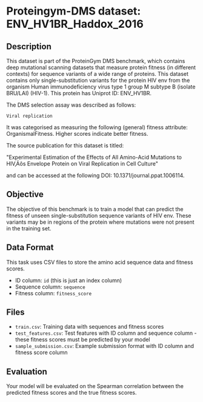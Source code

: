 
# Proteingym-DMS dataset: ENV_HV1BR_Haddox_2016

## Description

This dataset is part of the ProteinGym DMS benchmark, which contains deep mutational scanning datasets that measure
protein fitness (in different contexts) for sequence variants of a wide range of proteins. This dataset contains
only single-substitution variants for the protein HIV env from the organism Human immunodeficiency virus type 1 group M subtype B (isolate BRU/LAI) (HIV-1). This protein has Uniprot ID: ENV_HV1BR. 

The DMS selection assay was described as follows: 

    Viral replication

It was categorised as measuring the following (general) fitness attribute: OrganismalFitness. Higher scores indicate better fitness.

The source publication for this dataset is titled: 

"Experimental Estimation of the Effects of All Amino-Acid Mutations to HIV‚Äôs Envelope Protein on Viral Replication in Cell Culture"

and can be accessed at the following DOI: 10.1371/journal.ppat.1006114.

## Objective

The objective of this benchmark is to train a model that can predict the fitness of unseen single-substitution sequence variants of HIV env.
These variants may be in regions of the protein where mutations were not present in the training set.

## Data Format

This task uses CSV files to store the amino acid sequence data and fitness scores.
- ID column: `id` (this is just an index column)
- Sequence column: `sequence`
- Fitness column: `fitness_score`

## Files

- `train.csv`: Training data with sequences and fitness scores
- `test_features.csv`: Test features with ID column and sequence column - these fitness scores must be predicted by your model
- `sample_submission.csv`: Example submission format with ID column and fitness score column

## Evaluation

Your model will be evaluated on the Spearman correlation between the predicted fitness scores and the true fitness scores.
